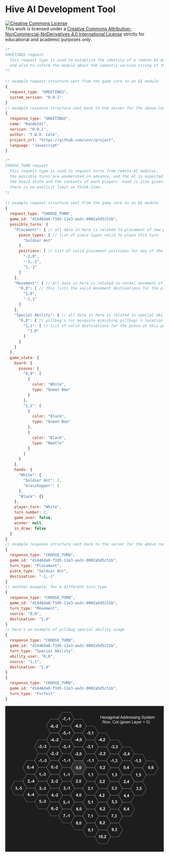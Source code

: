 Hive AI Development Tool
====
<a rel="license" href="http://creativecommons.org/licenses/by-nc-nd/4.0/"><img alt="Creative Commons License" style="border-width:0" src="https://i.creativecommons.org/l/by-nc-nd/4.0/88x31.png" /></a><br />This work is licensed under a <a rel="license" href="http://creativecommons.org/licenses/by-nc-nd/4.0/">Creative Commons Attribution-NonCommercial-NoDerivatives 4.0 International License</a> strictly for educational and academic purposes *only*.

```javascript
/*
GREETINGS request
  this request type is used to establish the identity of a remote AI module
  and also to inform the module about the semantic version string of the system.
*/

// example request structure sent from the game core to an AI module
{
  request_type: "GREETINGS",
  system_version: "0.0.1"
}
// example response structure sent back to the server for the above request
{
  response_type: "GREETINGS",
  name: "Rando[m]",
  version: "0.0.1",
  author: "T.W.R. Cole",
  project_url: "https://github.com/user/project",
  language: "Javascript"
}
```

```javascript
/*
CHOOSE_TURN request
  this request type is used to request turns from remote AI modules.
  the possible turns are enumerated in advance, and the AI is expected to choose one.
  the board state and the contents of each players' hand is also given.
  there is no explicit limit on think-time.
*/

// example request structure sent from the game core to an AI module
{
  request_type: "CHOOSE_TURN",
  game_id: "d1446da0-f105-11e3-aa3c-0002a5d5c51b",
  possible_turns: {
    "Placement": { // all data in here is related to placement of new pieces
      piece_types: [ // list of piece types valid to place this turn
        "Soldier Ant" 
      ],
      positions: [ // list of valid placement positions for any of the above piece types
        "-2,0",
        "-1,-1", 
        "1,-1"
      ]
    },
    "Movement": { // all data in here is related to normal movement of existing pieces
      "0,0": [ // this lists the valid movement destinations for the piece at this position
        "2,0",
        "-1,1"
      ]
    },
    "Special Ability": { // all data in here is related to special abilities (currently pillbug)
      "0,0": { // pillbug's (or mosquito mimicking pillbug)'s location
        "1,1": [ // list of valid destinations for the piece at this position, moved by the above pillbug
          "2,0"
        ]
      }
    }
  },
  game_state: {
    board: {
      pieces: {
        "0,0": [
          {
            color: "White",
            type: "Queen Bee"
          }
        ],
        "1,1": [
          {
            color: "Black",
            type: "Queen Bee"
          },
          {
            color: "Black",
            type: "Beetle"
          }
        ]
      }
    },
    hands: {
      "White": {
        "Soldier Ant": 2,
        "Grasshopper": 1
      },
      "Black": {}
    },
    player_turn: "White",
    turn_number: 2,
    game_over: false,
    winner: null,
    is_draw: false
  }
}
// example response structure sent back to the server for the above request
{
  response_type: "CHOOSE_TURN",
  game_id: "d1446da0-f105-11e3-aa3c-0002a5d5c51b",
  turn_type: "Placement",
  piece_type: "Soldier Ant",
  destination: "-1,-1"
}
// another example, for a different turn_type
{
  response_type: "CHOOSE_TURN",
  game_id: "d1446da0-f105-11e3-aa3c-0002a5d5c51b",
  turn_type: "Movement",
  source: "0,0",
  destination: "2,0"
}
// here's an example of pillbug special ability usage
{
  response_type: "CHOOSE_TURN",
  game_id: "d1446da0-f105-11e3-aa3c-0002a5d5c51b",
  turn_type: "Special Ability",
  ability_user: "0,0",
  source: "1,1",
  destination: "2,0"
}
{
  response_type: "CHOOSE_TURN",
  game_id: "d1446da0-f105-11e3-aa3c-0002a5d5c51b",
  turn_type: "Forfeit"
}
```

![Hexagonal Addressing System (Layer = 0)](https://raw.githubusercontent.com/Trylobot/hive/master/doc/grid.png)
